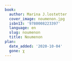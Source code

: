 ```yaml
---
book:
  author: Marina J.lostetter
  cover_image: noumenon.jpg
  isbn13: '9780008223397'
  language: en
  slug: noumenon
  title: Noumenon
plan:
  date_added: '2020-10-04'
  gone: χ
---
```


